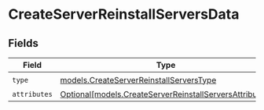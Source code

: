 # CreateServerReinstallServersData


## Fields

| Field                                                                                                          | Type                                                                                                           | Required                                                                                                       | Description                                                                                                    |
| -------------------------------------------------------------------------------------------------------------- | -------------------------------------------------------------------------------------------------------------- | -------------------------------------------------------------------------------------------------------------- | -------------------------------------------------------------------------------------------------------------- |
| `type`                                                                                                         | [models.CreateServerReinstallServersType](../models/createserverreinstallserverstype.md)                       | :heavy_check_mark:                                                                                             | N/A                                                                                                            |
| `attributes`                                                                                                   | [Optional[models.CreateServerReinstallServersAttributes]](../models/createserverreinstallserversattributes.md) | :heavy_minus_sign:                                                                                             | N/A                                                                                                            |